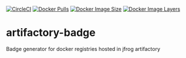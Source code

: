 [![CircleCI](https://circleci.com/gh/devatherock/artifactory-badge.svg?style=svg)](https://circleci.com/gh/devatherock/artifactory-badge)
[![Docker Pulls](https://img.shields.io/docker/pulls/devatherock/artifactory-badge.svg)](https://hub.docker.com/r/devatherock/artifactory-badge/)
[![Docker Image Size](https://img.shields.io/docker/image-size/devatherock/artifactory-badge.svg?sort=date)](https://hub.docker.com/r/devatherock/artifactory-badge/)
[![Docker Image Layers](https://img.shields.io/microbadger/layers/devatherock/artifactory-badge.svg)](https://microbadger.com/images/devatherock/artifactory-badge)
# artifactory-badge
Badge generator for docker registries hosted in jfrog artifactory
